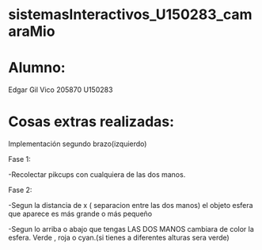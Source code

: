 # sistemasInteractivos_U150283_camaraMio

# Alumno:

Edgar Gil Vico 205870 U150283



# Cosas extras realizadas:

Implementación segundo brazo(izquierdo)



Fase 1:


-Recolectar pikcups con cualquiera de las dos manos.



Fase 2:

-Segun la distancia de x ( separacion entre las dos manos) el objeto esfera que aparece es más grande o más pequeño

-Segun lo arriba o abajo que tengas LAS DOS MANOS cambiara de color la esfera. Verde , roja o cyan.(si tienes a diferentes alturas sera verde)

